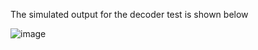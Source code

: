 The simulated output for the decoder test is shown below 

![image](https://github.com/tadjc/DSD_assignment/assets/153454616/423b2c5e-444b-4f5f-867a-b56000bd2fa0)
